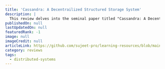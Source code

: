 ```yaml
---
title: 'Cassandra: A Decentrailized Structured Storage System'
description: |
  This review delves into the seminal paper titled "Cassandra: A Decentrailized Structured Storage System".
publishedOn: null
lastUpdatedOn: null
featuredRank: -1
image: null
imageCredit: null
articleLink: https://github.com/sujeet-pro/learning-resources/blob/main/reviews/cassandra-lakshman-ladis2009.pdf
category: reviews
tags:
  - distributed-systems
---
```

